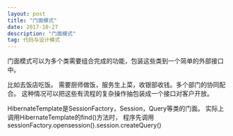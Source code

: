 ```yaml
---
layout: post
title: "门面模式"
date: 2017-10-27
description: "门面模式"
tag: 代码与设计模式
--- 
```


 门面模式可以为多个类需要组合完成的功能，包装这些类到一个简单的外部接口中。
 
 比如去饭店吃饭。 需要厨师做饭，服务生上菜，收银部收钱。多个部门的协同配合。
 这种情况可以把这些有流程的复杂操作抽包装成一个接口对客户开放。
 
 HibernateTemplate是SessionFactory，Session，Query等类的门面。
 实际上调用HibernateTemplate的find()方法时，
 程序先调用sessionFactory.opensession().session.createQuery()
 
 
 
 
